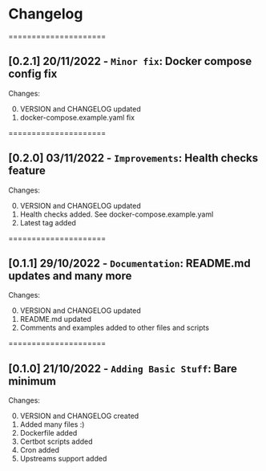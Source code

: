 
# Changelog

=====================
## [0.2.1] 20/11/2022 - `Minor fix`: Docker compose config fix

Changes:

0. VERSION and CHANGELOG updated
1. docker-compose.example.yaml fix

=====================
## [0.2.0] 03/11/2022 - `Improvements`: Health checks feature

Changes:

0. VERSION and CHANGELOG updated
1. Health checks added. See docker-compose.example.yaml
2. Latest tag added

=====================
## [0.1.1] 29/10/2022 - `Documentation`: README.md updates and many more

Changes:

0. VERSION and CHANGELOG updated
1. README.md updated
2. Comments and examples added to other files and scripts

=====================
## [0.1.0] 21/10/2022 - `Adding Basic Stuff`: Bare minimum

Changes:

0. VERSION and CHANGELOG created
1. Added many files :)
2. Dockerfile added
3. Certbot scripts added
4. Cron added
5. Upstreams support added
